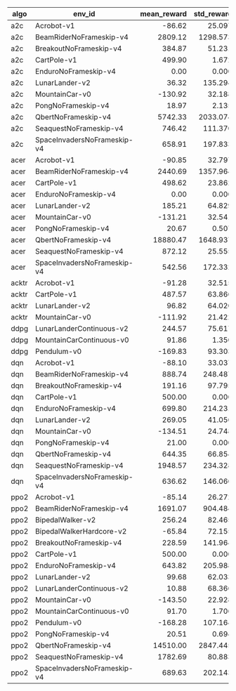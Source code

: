 |algo |          env_id           |mean_reward|std_reward|n_timesteps|n_episodes|
|-----|---------------------------|----------:|---------:|----------:|---------:|
|a2c  |Acrobot-v1                 |     -86.62|    25.097|     149997|      1712|
|a2c  |BeamRiderNoFrameskip-v4    |    2809.12|  1298.573|     150181|        52|
|a2c  |BreakoutNoFrameskip-v4     |     384.87|    51.231|     146703|        52|
|a2c  |CartPole-v1                |     499.90|     1.672|     149971|       300|
|a2c  |EnduroNoFrameskip-v4       |       0.00|     0.000|     149574|        45|
|a2c  |LunarLander-v2             |      36.32|   135.294|     149696|       463|
|a2c  |MountainCar-v0             |    -130.92|    32.188|     149904|      1145|
|a2c  |PongNoFrameskip-v4         |      18.97|     2.135|     148288|        75|
|a2c  |QbertNoFrameskip-v4        |    5742.33|  2033.074|     151311|       150|
|a2c  |SeaquestNoFrameskip-v4     |     746.42|   111.370|     149749|        81|
|a2c  |SpaceInvadersNoFrameskip-v4|     658.91|   197.833|     149846|       151|
|acer |Acrobot-v1                 |     -90.85|    32.797|     149989|      1633|
|acer |BeamRiderNoFrameskip-v4    |    2440.69|  1357.964|     149127|        52|
|acer |CartPole-v1                |     498.62|    23.862|     149586|       300|
|acer |EnduroNoFrameskip-v4       |       0.00|     0.000|     149574|        45|
|acer |LunarLander-v2             |     185.21|    64.829|     149415|       248|
|acer |MountainCar-v0             |    -131.21|    32.541|     149976|      1143|
|acer |PongNoFrameskip-v4         |      20.67|     0.507|     148275|        57|
|acer |QbertNoFrameskip-v4        |   18880.47|  1648.937|     148617|        64|
|acer |SeaquestNoFrameskip-v4     |     872.12|    25.555|     149650|        66|
|acer |SpaceInvadersNoFrameskip-v4|     542.56|   172.332|     150374|       133|
|acktr|Acrobot-v1                 |     -91.28|    32.515|     149959|      1625|
|acktr|CartPole-v1                |     487.57|    63.866|     149685|       307|
|acktr|LunarLander-v2             |      96.82|    64.020|     149905|       176|
|acktr|MountainCar-v0             |    -111.92|    21.422|     149969|      1340|
|ddpg |LunarLanderContinuous-v2   |     244.57|    75.617|     149531|       660|
|ddpg |MountainCarContinuous-v0   |      91.86|     1.350|     149945|      1818|
|ddpg |Pendulum-v0                |    -169.83|    93.303|     150000|       750|
|dqn  |Acrobot-v1                 |     -88.10|    33.037|     149954|      1683|
|dqn  |BeamRiderNoFrameskip-v4    |     888.74|   248.487|     149395|        81|
|dqn  |BreakoutNoFrameskip-v4     |     191.16|    97.795|     149817|        97|
|dqn  |CartPole-v1                |     500.00|     0.000|     150000|       300|
|dqn  |EnduroNoFrameskip-v4       |     699.80|   214.231|     146363|        15|
|dqn  |LunarLander-v2             |     269.05|    41.056|     149827|       624|
|dqn  |MountainCar-v0             |    -134.51|    24.748|     149975|      1115|
|dqn  |PongNoFrameskip-v4         |      21.00|     0.000|     148764|        93|
|dqn  |QbertNoFrameskip-v4        |     644.35|    66.854|     152286|       252|
|dqn  |SeaquestNoFrameskip-v4     |    1948.57|   234.328|     148547|        70|
|dqn  |SpaceInvadersNoFrameskip-v4|     636.62|   146.066|     150041|       136|
|ppo2 |Acrobot-v1                 |     -85.14|    26.272|     149963|      1741|
|ppo2 |BeamRiderNoFrameskip-v4    |    1691.07|   904.484|     149975|        69|
|ppo2 |BipedalWalker-v2           |     256.24|    82.465|     149897|       196|
|ppo2 |BipedalWalkerHardcore-v2   |     -65.84|    72.155|     149491|       127|
|ppo2 |BreakoutNoFrameskip-v4     |     228.59|   141.964|     150921|       101|
|ppo2 |CartPole-v1                |     500.00|     0.000|     150000|       300|
|ppo2 |EnduroNoFrameskip-v4       |     643.82|   205.988|     149683|        17|
|ppo2 |LunarLander-v2             |      99.68|    62.033|     149512|       174|
|ppo2 |LunarLanderContinuous-v2   |      10.88|    68.366|     149354|       155|
|ppo2 |MountainCar-v0             |    -143.50|    22.928|     149959|      1045|
|ppo2 |MountainCarContinuous-v0   |      91.70|     1.706|     149985|      1082|
|ppo2 |Pendulum-v0                |    -168.28|   107.164|     150000|       750|
|ppo2 |PongNoFrameskip-v4         |      20.51|     0.694|     149402|        69|
|ppo2 |QbertNoFrameskip-v4        |   14510.00|  2847.445|     150251|        90|
|ppo2 |SeaquestNoFrameskip-v4     |    1782.69|    80.883|     150535|        67|
|ppo2 |SpaceInvadersNoFrameskip-v4|     689.63|   202.143|     150081|       176|
